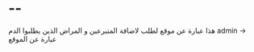 # --
هذا عبارة عن موقع  لطلب لاضافة المتبرعين و المراض الذين يطلبوا الدم 
admin -> عبارة عن الموقع 

